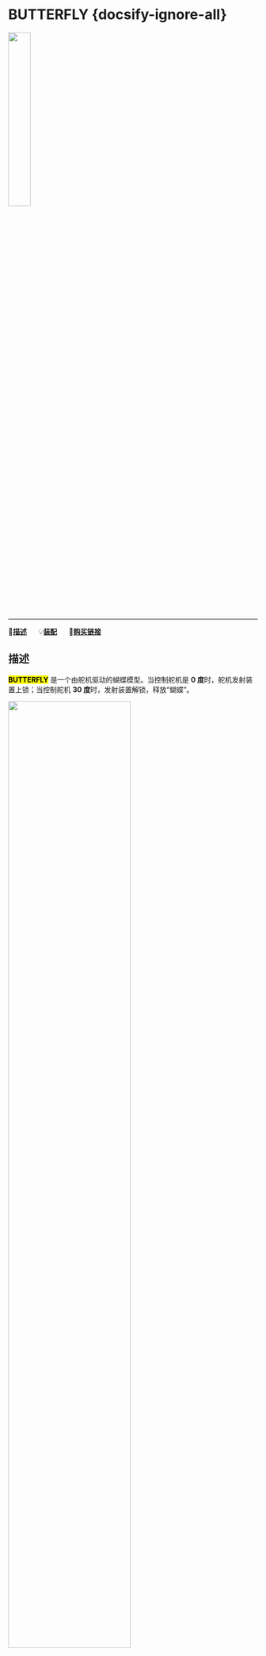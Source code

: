 # BUTTERFLY {docsify-ignore-all}

<img src="assets/img/product_pics/unit/unit_butterfly_01.png" width="30%" height="30%">

***

:memo:**[描述](#描述)**&nbsp;&nbsp;&nbsp;&nbsp;&nbsp;&nbsp;:bulb:**[装配](#装配)**&nbsp;&nbsp;&nbsp;&nbsp;&nbsp;&nbsp;🛒**[购买链接](https://item.taobao.com/item.htm?spm=a1z10.3-c.w4002-1172588106.10.63fb425eBx48kT&id=583025433070)**

## 描述

**<mark>BUTTERFLY</mark>** 是一个由舵机驱动的蝴蝶模型。当控制舵机是 **0 度**时，舵机发射装置上锁；当控制舵机 **30 度**时，发射装置解锁，释放“蝴蝶”。

<img src="assets/img/product_pics/unit/unit_butterfly_06.png" width="70%" height="70%">

## 装配

使用前，烧录 BUTTERFLY 的 UIFlow [例程](https://github.com/m5stack/M5-ProductExampleCodes/tree/master/Unit/BUTTERFLY/UIFlow) 到 Core，然后通过 GROVE 线和 Grove2Pin转接板，将 Core 和 发射装置连接在一起，使得能够用 Core 上的按键控制舵机转动。

<img src="assets/img/product_pics/unit/unit_butterfly_02.png" width="70%" height="70%">

<img src="assets/img/product_pics/unit/unit_butterfly_04.png" width="70%" height="70%">

装配“蝴蝶”，控制舵机 **30 度**，将“蝴蝶”通过皮筋绑定发射装置上，并控制舵机为 **0 度**，上锁。

<img src="assets/img/product_pics/unit/unit_butterfly_03.png" width="70%" height="70%">

<img src="assets/img/product_pics/unit/unit_butterfly_05.png" width="70%" height="70%">

<img src="assets/img/product_pics/unit/unit_example/BUTTERFLY/example_unit_butterfly_04.png">